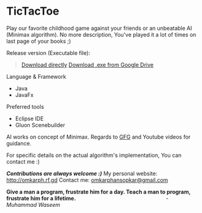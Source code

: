 # TicTacToe
Play our favorite childhood game against your friends or an unbeatable AI (Minimax algorithm).
No more description, You've played it a lot of times on last page of your books ;)

Release version (Executable file):
> [Download directly](https://github.com/OmkarPh/TicTacToe/raw/master/Release/TicTacToeApp.exe)
> [Download .exe from Google Drive](https://drive.google.com/file/d/15o8crdYCnff9DmVRW_48NDkpGByxXUOd/view?usp=sharing)

Language & Framework
  - Java
  - JavaFx
 
Preferred tools
  - Eclipse IDE
  - Gluon Scenebuilder
  
AI works on concept of Minimax.
Regards to [GFG](https://www.geeksforgeeks.org/minimax-algorithm-in-game-theory-set-3-tic-tac-toe-ai-finding-optimal-move/) and Youtube videos for guidance.

For specific details on the actual algorithm's implementation, You can contact me :)

***Contributions are always welcome :)***
My personal website: http://omkarph.rf.gd
Contact me: omkarphansopkar@gmail.com



****Give a man a program, frustrate him for a day.
Teach a man to program, frustrate him for a lifetime.****
&nbsp;&nbsp;&nbsp;&nbsp;&nbsp;&nbsp;&nbsp;&nbsp;&nbsp;&nbsp;&nbsp;&nbsp;&nbsp;&nbsp;&nbsp;&nbsp;&nbsp;&nbsp;&nbsp;&nbsp;&nbsp;&nbsp;&nbsp;&nbsp;&nbsp;&nbsp;&nbsp;&nbsp;&nbsp;&nbsp;&nbsp;&nbsp;&nbsp;&nbsp;&nbsp;&nbsp;&nbsp;&nbsp;&nbsp;&nbsp;&nbsp;&nbsp;&nbsp;&nbsp;&nbsp;&nbsp;&nbsp;&nbsp;&nbsp;&nbsp;&nbsp;&nbsp;&nbsp;&nbsp;&nbsp;&nbsp;&nbsp;&nbsp;&nbsp;- _Muhammad Waseem_
